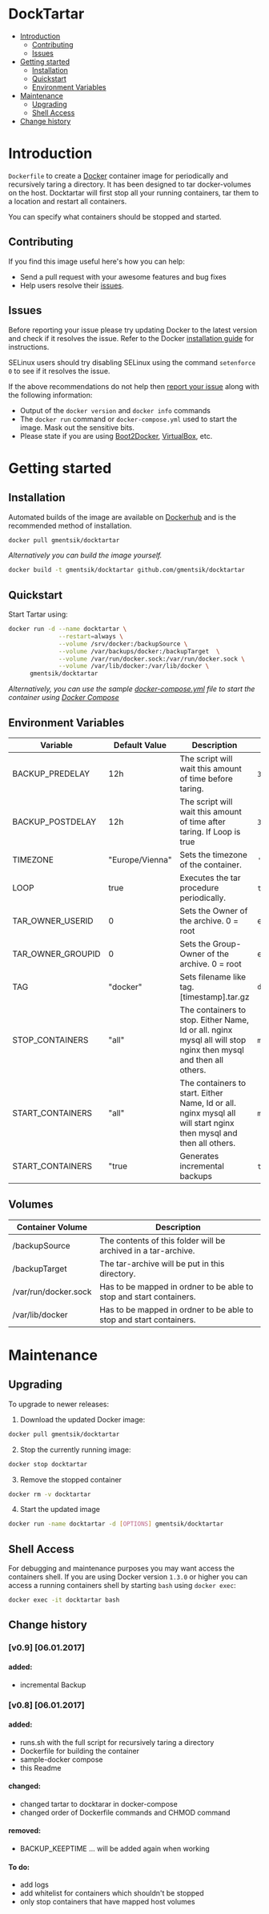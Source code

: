 # DockTartar

- [Introduction](#introduction)
  - [Contributing](#contributing)
  - [Issues](#issues)
- [Getting started](#getting-started)
  - [Installation](#installation)
  - [Quickstart](#quickstart)
  - [Environment Variables](#environment-variables)
- [Maintenance](#maintenance)
  - [Upgrading](#upgrading)
  - [Shell Access](#shell-access)
- [Change history](#Change-history)

# Introduction

`Dockerfile` to create a [Docker](https://www.docker.com/) container image for periodically and recursively taring a directory.
It has been designed to tar docker-volumes on the host.
Docktartar will first stop all your running containers, tar them to a location and restart all containers.

You can specify what containers should be stopped and started.

## Contributing

If you find this image useful here's how you can help:

- Send a pull request with your awesome features and bug fixes
- Help users resolve their [issues](../../issues?q=is%3Aopen+is%3Aissue).

## Issues

Before reporting your issue please try updating Docker to the latest version and check if it resolves the issue. Refer to the Docker [installation guide](https://docs.docker.com/installation) for instructions.

SELinux users should try disabling SELinux using the command `setenforce 0` to see if it resolves the issue.

If the above recommendations do not help then [report your issue](../../issues/new) along with the following information:

- Output of the `docker version` and `docker info` commands
- The `docker run` command or `docker-compose.yml` used to start the image. Mask out the sensitive bits.
- Please state if you are using [Boot2Docker](http://www.boot2docker.io), [VirtualBox](https://www.virtualbox.org), etc.


# Getting started

## Installation

Automated builds of the image are available on [Dockerhub](https://hub.docker.com/r/gmentsik/docktartar) and is the recommended method of installation.

```bash
docker pull gmentsik/docktartar
```

_Alternatively you can build the image yourself._

```bash
docker build -t gmentsik/docktartar github.com/gmentsik/docktartar
```

## Quickstart

Start Tartar using:

```bash
docker run -d --name docktartar \
              --restart=always \
              --volume /srv/docker:/backupSource \
              --volume /var/backups/docker:/backupTarget  \
              --volume /var/run/docker.sock:/var/run/docker.sock \
              --volume /var/lib/docker:/var/lib/docker \
      gmentsik/docktartar
```

*Alternatively, you can use the sample [docker-compose.yml](docker-compose.yml) file to start the container using [Docker Compose](https://docs.docker.com/compose/)*

## Environment Variables


| Variable          | Default Value   | Description                                                                                                      | Examples                                |
| ----------------- | --------------- | ---------------------------------------------------------------------------------------------------------------- | --------------------------------------- |
| BACKUP_PREDELAY   | 12h             | The script will wait this amount of time before taring.                                                          | `30s`, `5m`, `24h`, `7d `               |
| BACKUP_POSTDELAY  | 12h             | The script will wait this amount of time after taring. If Loop is true                                           | `30s`, `5m`, `24h`, `7d`                |
| TIMEZONE          | "Europe/Vienna" | Sets the timezone of the container.                                                                              | `'Asia/Tokyo'`,`'America/Los_Angeles'`  |
| LOOP              | true            | Executes the tar procedure periodically.                                                                         | `true` or `false`                       |
| TAR_OWNER_USERID  | 0               | Sets the Owner of the archive. 0 = root                                                                          | enter `id` for all users on your system |
| TAR_OWNER_GROUPID | 0               | Sets the Group-Owner of the archive.   0 = root                                                                  | enter `id` for all users on your system |
| TAG               | "docker"        | Sets filename like tag.[timestamp].tar.gz                                                                        | `docker-backup`                         |
| STOP_CONTAINERS   | "all"           | The containers to stop. Either Name, Id or all. nginx mysql all will stop nginx then mysql and then all others.  | `mysql all`, `nginx mysql`, `all`       |
| START_CONTAINERS  | "all"           | The containers to start. Either Name, Id or all. nginx mysql all will start nginx then mysql and then all others.| `mysql all`, `nginx mysql`, `all`       |
| START_CONTAINERS  | "true           | Generates incremental backups                                                                                    | `true` or `false`                       |

## Volumes

| Container Volume      | Description                                                        |
| -----------------     | ------------------------------------------------------------------ |
| /backupSource         | The contents of this folder will be archived in a tar-archive.     |
| /backupTarget         | The tar-archive will be put in this directory.                     |
| /var/run/docker.sock  | Has to be mapped in ordner to be able to stop and start containers.|
| /var/lib/docker       | Has to be mapped in ordner to be able to stop and start containers.|
    
# Maintenance

## Upgrading

To upgrade to newer releases:

  1. Download the updated Docker image:

  ```bash
  docker pull gmentsik/docktartar
  ```

  2. Stop the currently running image:

  ```bash
  docker stop docktartar
  ```

  3. Remove the stopped container

  ```bash
  docker rm -v docktartar
  ```

  4. Start the updated image

  ```bash
  docker run -name docktartar -d [OPTIONS] gmentsik/docktartar
  ```

## Shell Access

For debugging and maintenance purposes you may want access the containers shell. If you are using Docker version `1.3.0` or higher you can access a running containers shell by starting `bash` using `docker exec`:

```bash
docker exec -it docktartar bash
```

## Change history
### [v0.9] [06.01.2017]
#### added:  
* incremental Backup

### [v0.8] [06.01.2017]
#### added:  
* runs.sh with the full script for recursively taring a directory
* Dockerfile for building the container
* sample-docker compose
* this Readme

#### changed:  
* changed tartar to docktarar in docker-compose
* changed order of Dockerfile commands and CHMOD command

#### removed:  
* BACKUP_KEEPTIME ... will be added again when working

#### To do:
* add logs
* add whitelist for containers which shouldn't be stopped
* only stop containers that have mapped host volumes
